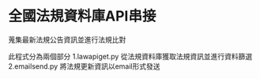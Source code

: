 # 全國法規資料庫API串接

蒐集最新法規公告資訊並進行法規比對

此程式分為兩個部分
1.lawapiget.py
從法規資料庫獲取法規資訊並進行資料篩選
2.emailsend.py
將法規更新資訊以email形式發送

